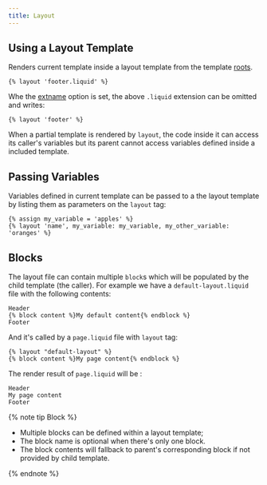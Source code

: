 ```yaml
---
title: Layout
---
```


## Using a Layout Template

Renders current template inside a layout template from the template [roots][root].

```liquid
{% layout 'footer.liquid' %}
```

Whe the [extname][extname] option is set, the above `.liquid` extension can be omitted and writes:

```liquid
{% layout 'footer' %}
```

When a partial template is rendered by `layout`, the code inside it can access its caller's variables but its parent cannot access variables defined inside a included template.

## Passing Variables

Variables defined in current template can be passed to a the layout template by listing them as parameters on the `layout` tag:

```liquid
{% assign my_variable = 'apples' %}
{% layout 'name', my_variable: my_variable, my_other_variable: 'oranges' %}
```

## Blocks

The layout file can contain multiple `block`s which will be populated by the child template (the caller). For example we have a `default-layout.liquid` file with the following contents:

```
Header
{% block content %}My default content{% endblock %}
Footer
```

And it's called by a `page.liquid` file with `layout` tag:

```
{% layout "default-layout" %}
{% block content %}My page content{% endblock %}
```

The render result of `page.liquid` will be :

```
Header
My page content
Footer
```

{% note tip Block %}
<ul>
    <li>Multiple blocks can be defined within a layout template;</li>
    <li>The block name is optional when there's only one block.</li>
    <li>The block contents will fallback to parent's corresponding block if not provided by child template.</li>
</ul>
{% endnote %}

[extname]: ../api/interfaces/liquid_options_.liquidoptions.html#Optional-extname
[root]: ../api/interfaces/liquid_options_.liquidoptions.html#Optional-root
